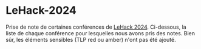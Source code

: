 # LeHack-2024

Prise de note de certaines conférences de [LeHack 2024](https://lehack.org/fr/). Ci-dessous, la liste de chaque conférence pour lesquelles nous avons pris des notes. Bien sûr, les éléments sensibles (TLP red ou amber) n'ont pas été ajouté.
